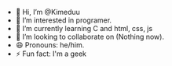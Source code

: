 - 👋 Hi, I’m @Kimeduu
- 👀 I’m interested in programer.
- 🌱 I’m currently learning C and html, css, js
- 💞️ I’m looking to collaborate on (Nothing now).
- 😄 Pronouns: he/him.
- ⚡ Fun fact: I'm a geek

<!---
Kimeduu/Kimeduu is a ✨ special ✨ repository because its `README.md` (this file) appears on your GitHub profile.
You can click the Preview link to take a look at your changes.
--->
